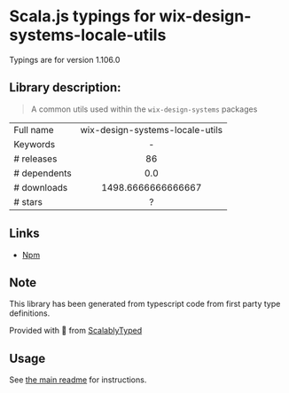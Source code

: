 
# Scala.js typings for wix-design-systems-locale-utils

Typings are for version 1.106.0

## Library description:
> A common utils used within the `wix-design-systems` packages

|                    |                 |
| ------------------ | :-------------: |
| Full name          | wix-design-systems-locale-utils |
| Keywords           | - |
| # releases         | 86 |
| # dependents       | 0.0 |
| # downloads        | 1498.6666666666667 |
| # stars            | ? |

## Links
- [Npm](https://www.npmjs.com/package/wix-design-systems-locale-utils)
    


## Note
This library has been generated from typescript code from first party type definitions.

Provided with :purple_heart: from [ScalablyTyped](https://github.com/oyvindberg/ScalablyTyped)

## Usage
See [the main readme](../../readme.md) for instructions.


